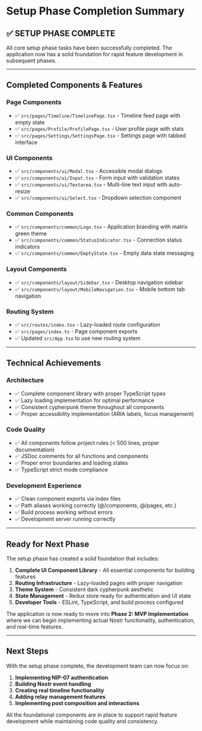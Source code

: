 # Setup Phase Completion Summary

## ✅ **SETUP PHASE COMPLETE**

All core setup phase tasks have been successfully completed. The application now has a solid foundation for rapid feature development in subsequent phases.

---

## Completed Components & Features

### **Page Components** 
- ✅ `src/pages/Timeline/TimelinePage.tsx` - Timeline feed page with empty state
- ✅ `src/pages/Profile/ProfilePage.tsx` - User profile page with stats
- ✅ `src/pages/Settings/SettingsPage.tsx` - Settings page with tabbed interface

### **UI Components**
- ✅ `src/components/ui/Modal.tsx` - Accessible modal dialogs
- ✅ `src/components/ui/Input.tsx` - Form input with validation states
- ✅ `src/components/ui/Textarea.tsx` - Multi-line text input with auto-resize
- ✅ `src/components/ui/Select.tsx` - Dropdown selection component

### **Common Components**
- ✅ `src/components/common/Logo.tsx` - Application branding with matrix green theme
- ✅ `src/components/common/StatusIndicator.tsx` - Connection status indicators
- ✅ `src/components/common/EmptyState.tsx` - Empty data state messaging

### **Layout Components**
- ✅ `src/components/layout/Sidebar.tsx` - Desktop navigation sidebar
- ✅ `src/components/layout/MobileNavigation.tsx` - Mobile bottom tab navigation

### **Routing System**
- ✅ `src/routes/index.tsx` - Lazy-loaded route configuration
- ✅ `src/pages/index.ts` - Page component exports
- ✅ Updated `src/App.tsx` to use new routing system

---

## Technical Achievements

### **Architecture**
- ✅ Complete component library with proper TypeScript types
- ✅ Lazy loading implementation for optimal performance
- ✅ Consistent cypherpunk theme throughout all components
- ✅ Proper accessibility implementation (ARIA labels, focus management)

### **Code Quality**
- ✅ All components follow project rules (< 500 lines, proper documentation)
- ✅ JSDoc comments for all functions and components
- ✅ Proper error boundaries and loading states
- ✅ TypeScript strict mode compliance

### **Development Experience**
- ✅ Clean component exports via index files
- ✅ Path aliases working correctly (@/components, @/pages, etc.)
- ✅ Build process working without errors
- ✅ Development server running correctly

---

## Ready for Next Phase

The setup phase has created a solid foundation that includes:

1. **Complete UI Component Library** - All essential components for building features
2. **Routing Infrastructure** - Lazy-loaded pages with proper navigation
3. **Theme System** - Consistent dark cypherpunk aesthetic
4. **State Management** - Redux store ready for authentication and UI state
5. **Developer Tools** - ESLint, TypeScript, and build process configured

The application is now ready to move into **Phase 2: MVP Implementation** where we can begin implementing actual Nostr functionality, authentication, and real-time features.

---

## Next Steps

With the setup phase complete, the development team can now focus on:

1. **Implementing NIP-07 authentication**
2. **Building Nostr event handling**
3. **Creating real timeline functionality**
4. **Adding relay management features**
5. **Implementing post composition and interactions**

All the foundational components are in place to support rapid feature development while maintaining code quality and consistency. 